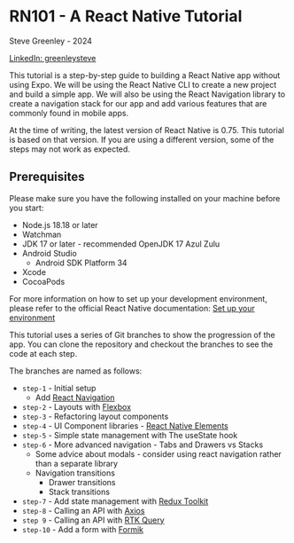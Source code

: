 # RN101 - A React Native Tutorial

Steve Greenley - 2024

[LinkedIn: greenleysteve](https://www.linkedin.com/in/greenleysteve/)

This tutorial is a step-by-step guide to building a React Native app without using Expo. We will be using the React Native CLI to create a new project and build a simple app. We will also be using the React Navigation library to create a navigation stack for our app and add various features that are commonly found in mobile apps.

At the time of writing, the latest version of React Native is 0.75. This tutorial is based on that version. If you are using a different version, some of the steps may not work as expected.

## Prerequisites

Please make sure you have the following installed on your machine before you start:

- Node.js 18.18 or later
- Watchman
- JDK 17 or later - recommended OpenJDK 17 Azul Zulu
- Android Studio
  - Android SDK Platform 34
- Xcode
- CocoaPods

For more information on how to set up your development environment, please refer to the official React Native documentation: [Set up your environment](https://reactnative.dev/docs/environment-setup)

This tutorial uses a series of Git branches to show the progression of the app. You can clone the repository and checkout the branches to see the code at each step.

The branches are named as follows:

- `step-1` - Initial setup
  - Add [React Navigation](https://reactnavigation.org/docs/getting-started)
- `step-2` - Layouts with [Flexbox](https://reactnative.dev/docs/flexbox)
- `step-3` - Refactoring layout components
- `step-4` - UI Component libraries - [React Native Elements](https://reactnativeelements.com/docs)
- `step-5` - Simple state management with The useState hook
- `step-6` - More advanced navigation - Tabs and Drawers vs Stacks
  - Some advice about modals - consider using react navigation rather than a separate library
  - Navigation transitions
    - Drawer transitions
    - Stack transitions
- `step-7` - Add state management with [Redux Toolkit](https://redux-toolkit.js.org/introduction/getting-started)
- `step-8` - Calling an API with [Axios](https://axios-http.com/docs/intro)
- `step 9` - Calling an API with [RTK Query](https://redux-toolkit.js.org/tutorials/rtk-query)
- `step-10` - Add a form with [Formik](https://formik.org/docs/overview)
